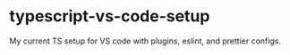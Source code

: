 # typescript-vs-code-setup

My current TS setup for VS code with plugins, eslint, and prettier configs.
